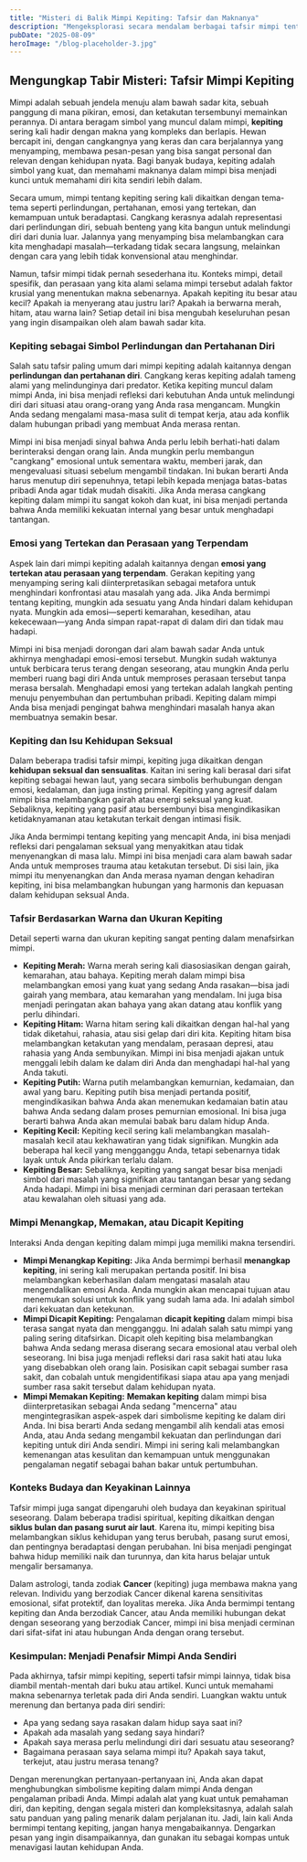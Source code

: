 ```yaml
---
title: "Misteri di Balik Mimpi Kepiting: Tafsir dan Maknanya"
description: "Mengeksplorasi secara mendalam berbagai tafsir mimpi tentang kepiting, dari simbolisme emosional hingga pertanda kehidupan."
pubDate: "2025-08-09"
heroImage: "/blog-placeholder-3.jpg"
---
```


## Mengungkap Tabir Misteri: Tafsir Mimpi Kepiting

Mimpi adalah sebuah jendela menuju alam bawah sadar kita, sebuah panggung di mana pikiran, emosi, dan ketakutan tersembunyi memainkan perannya. Di antara beragam simbol yang muncul dalam mimpi, **kepiting** sering kali hadir dengan makna yang kompleks dan berlapis. Hewan bercapit ini, dengan cangkangnya yang keras dan cara berjalannya yang menyamping, membawa pesan-pesan yang bisa sangat personal dan relevan dengan kehidupan nyata. Bagi banyak budaya, kepiting adalah simbol yang kuat, dan memahami maknanya dalam mimpi bisa menjadi kunci untuk memahami diri kita sendiri lebih dalam.

Secara umum, mimpi tentang kepiting sering kali dikaitkan dengan tema-tema seperti perlindungan, pertahanan, emosi yang tertekan, dan kemampuan untuk beradaptasi. Cangkang kerasnya adalah representasi dari perlindungan diri, sebuah benteng yang kita bangun untuk melindungi diri dari dunia luar. Jalannya yang menyamping bisa melambangkan cara kita menghadapi masalah—terkadang tidak secara langsung, melainkan dengan cara yang lebih tidak konvensional atau menghindar.

Namun, tafsir mimpi tidak pernah sesederhana itu. Konteks mimpi, detail spesifik, dan perasaan yang kita alami selama mimpi tersebut adalah faktor krusial yang menentukan makna sebenarnya. Apakah kepiting itu besar atau kecil? Apakah ia menyerang atau justru lari? Apakah ia berwarna merah, hitam, atau warna lain? Setiap detail ini bisa mengubah keseluruhan pesan yang ingin disampaikan oleh alam bawah sadar kita.

### Kepiting sebagai Simbol Perlindungan dan Pertahanan Diri

Salah satu tafsir paling umum dari mimpi kepiting adalah kaitannya dengan **perlindungan dan pertahanan diri**. Cangkang keras kepiting adalah tameng alami yang melindunginya dari predator. Ketika kepiting muncul dalam mimpi Anda, ini bisa menjadi refleksi dari kebutuhan Anda untuk melindungi diri dari situasi atau orang-orang yang Anda rasa mengancam. Mungkin Anda sedang mengalami masa-masa sulit di tempat kerja, atau ada konflik dalam hubungan pribadi yang membuat Anda merasa rentan.

Mimpi ini bisa menjadi sinyal bahwa Anda perlu lebih berhati-hati dalam berinteraksi dengan orang lain. Anda mungkin perlu membangun "cangkang" emosional untuk sementara waktu, memberi jarak, dan mengevaluasi situasi sebelum mengambil tindakan. Ini bukan berarti Anda harus menutup diri sepenuhnya, tetapi lebih kepada menjaga batas-batas pribadi Anda agar tidak mudah disakiti. Jika Anda merasa cangkang kepiting dalam mimpi itu sangat kokoh dan kuat, ini bisa menjadi pertanda bahwa Anda memiliki kekuatan internal yang besar untuk menghadapi tantangan.

### Emosi yang Tertekan dan Perasaan yang Terpendam

Aspek lain dari mimpi kepiting adalah kaitannya dengan **emosi yang tertekan atau perasaan yang terpendam**. Gerakan kepiting yang menyamping sering kali diinterpretasikan sebagai metafora untuk menghindari konfrontasi atau masalah yang ada. Jika Anda bermimpi tentang kepiting, mungkin ada sesuatu yang Anda hindari dalam kehidupan nyata. Mungkin ada emosi—seperti kemarahan, kesedihan, atau kekecewaan—yang Anda simpan rapat-rapat di dalam diri dan tidak mau hadapi.

Mimpi ini bisa menjadi dorongan dari alam bawah sadar Anda untuk akhirnya menghadapi emosi-emosi tersebut. Mungkin sudah waktunya untuk berbicara terus terang dengan seseorang, atau mungkin Anda perlu memberi ruang bagi diri Anda untuk memproses perasaan tersebut tanpa merasa bersalah. Menghadapi emosi yang tertekan adalah langkah penting menuju penyembuhan dan pertumbuhan pribadi. Kepiting dalam mimpi Anda bisa menjadi pengingat bahwa menghindari masalah hanya akan membuatnya semakin besar.

### Kepiting dan Isu Kehidupan Seksual

Dalam beberapa tradisi tafsir mimpi, kepiting juga dikaitkan dengan **kehidupan seksual dan sensualitas**. Kaitan ini sering kali berasal dari sifat kepiting sebagai hewan laut, yang secara simbolis berhubungan dengan emosi, kedalaman, dan juga insting primal. Kepiting yang agresif dalam mimpi bisa melambangkan gairah atau energi seksual yang kuat. Sebaliknya, kepiting yang pasif atau bersembunyi bisa mengindikasikan ketidaknyamanan atau ketakutan terkait dengan intimasi fisik.

Jika Anda bermimpi tentang kepiting yang mencapit Anda, ini bisa menjadi refleksi dari pengalaman seksual yang menyakitkan atau tidak menyenangkan di masa lalu. Mimpi ini bisa menjadi cara alam bawah sadar Anda untuk memproses trauma atau ketakutan tersebut. Di sisi lain, jika mimpi itu menyenangkan dan Anda merasa nyaman dengan kehadiran kepiting, ini bisa melambangkan hubungan yang harmonis dan kepuasan dalam kehidupan seksual Anda.

### Tafsir Berdasarkan Warna dan Ukuran Kepiting

Detail seperti warna dan ukuran kepiting sangat penting dalam menafsirkan mimpi.

* **Kepiting Merah:** Warna merah sering kali diasosiasikan dengan gairah, kemarahan, atau bahaya. Kepiting merah dalam mimpi bisa melambangkan emosi yang kuat yang sedang Anda rasakan—bisa jadi gairah yang membara, atau kemarahan yang mendalam. Ini juga bisa menjadi peringatan akan bahaya yang akan datang atau konflik yang perlu dihindari.
* **Kepiting Hitam:** Warna hitam sering kali dikaitkan dengan hal-hal yang tidak diketahui, rahasia, atau sisi gelap dari diri kita. Kepiting hitam bisa melambangkan ketakutan yang mendalam, perasaan depresi, atau rahasia yang Anda sembunyikan. Mimpi ini bisa menjadi ajakan untuk menggali lebih dalam ke dalam diri Anda dan menghadapi hal-hal yang Anda takuti.
* **Kepiting Putih:** Warna putih melambangkan kemurnian, kedamaian, dan awal yang baru. Kepiting putih bisa menjadi pertanda positif, mengindikasikan bahwa Anda akan menemukan kedamaian batin atau bahwa Anda sedang dalam proses pemurnian emosional. Ini bisa juga berarti bahwa Anda akan memulai babak baru dalam hidup Anda.
* **Kepiting Kecil:** Kepiting kecil sering kali melambangkan masalah-masalah kecil atau kekhawatiran yang tidak signifikan. Mungkin ada beberapa hal kecil yang mengganggu Anda, tetapi sebenarnya tidak layak untuk Anda pikirkan terlalu dalam.
* **Kepiting Besar:** Sebaliknya, kepiting yang sangat besar bisa menjadi simbol dari masalah yang signifikan atau tantangan besar yang sedang Anda hadapi. Mimpi ini bisa menjadi cerminan dari perasaan tertekan atau kewalahan oleh situasi yang ada.

### Mimpi Menangkap, Memakan, atau Dicapit Kepiting

Interaksi Anda dengan kepiting dalam mimpi juga memiliki makna tersendiri.

* **Mimpi Menangkap Kepiting:** Jika Anda bermimpi berhasil **menangkap kepiting**, ini sering kali merupakan pertanda positif. Ini bisa melambangkan keberhasilan dalam mengatasi masalah atau mengendalikan emosi Anda. Anda mungkin akan mencapai tujuan atau menemukan solusi untuk konflik yang sudah lama ada. Ini adalah simbol dari kekuatan dan ketekunan.
* **Mimpi Dicapit Kepiting:** Pengalaman **dicapit kepiting** dalam mimpi bisa terasa sangat nyata dan mengganggu. Ini adalah salah satu mimpi yang paling sering ditafsirkan. Dicapit oleh kepiting bisa melambangkan bahwa Anda sedang merasa diserang secara emosional atau verbal oleh seseorang. Ini bisa juga menjadi refleksi dari rasa sakit hati atau luka yang disebabkan oleh orang lain. Posisikan capit sebagai sumber rasa sakit, dan cobalah untuk mengidentifikasi siapa atau apa yang menjadi sumber rasa sakit tersebut dalam kehidupan nyata.
* **Mimpi Memakan Kepiting:** **Memakan kepiting** dalam mimpi bisa diinterpretasikan sebagai Anda sedang "mencerna" atau mengintegrasikan aspek-aspek dari simbolisme kepiting ke dalam diri Anda. Ini bisa berarti Anda sedang mengambil alih kendali atas emosi Anda, atau Anda sedang mengambil kekuatan dan perlindungan dari kepiting untuk diri Anda sendiri. Mimpi ini sering kali melambangkan kemenangan atas kesulitan dan kemampuan untuk menggunakan pengalaman negatif sebagai bahan bakar untuk pertumbuhan.

### Konteks Budaya dan Keyakinan Lainnya

Tafsir mimpi juga sangat dipengaruhi oleh budaya dan keyakinan spiritual seseorang. Dalam beberapa tradisi spiritual, kepiting dikaitkan dengan **siklus bulan dan pasang surut air laut**. Karena itu, mimpi kepiting bisa melambangkan siklus kehidupan yang terus berubah, pasang surut emosi, dan pentingnya beradaptasi dengan perubahan. Ini bisa menjadi pengingat bahwa hidup memiliki naik dan turunnya, dan kita harus belajar untuk mengalir bersamanya.

Dalam astrologi, tanda zodiak **Cancer** (kepiting) juga membawa makna yang relevan. Individu yang berzodiak Cancer dikenal karena sensitivitas emosional, sifat protektif, dan loyalitas mereka. Jika Anda bermimpi tentang kepiting dan Anda berzodiak Cancer, atau Anda memiliki hubungan dekat dengan seseorang yang berzodiak Cancer, mimpi ini bisa menjadi cerminan dari sifat-sifat ini atau hubungan Anda dengan orang tersebut.

### Kesimpulan: Menjadi Penafsir Mimpi Anda Sendiri

Pada akhirnya, tafsir mimpi kepiting, seperti tafsir mimpi lainnya, tidak bisa diambil mentah-mentah dari buku atau artikel. Kunci untuk memahami makna sebenarnya terletak pada diri Anda sendiri. Luangkan waktu untuk merenung dan bertanya pada diri sendiri:

* Apa yang sedang saya rasakan dalam hidup saya saat ini?
* Apakah ada masalah yang sedang saya hindari?
* Apakah saya merasa perlu melindungi diri dari sesuatu atau seseorang?
* Bagaimana perasaan saya selama mimpi itu? Apakah saya takut, terkejut, atau justru merasa tenang?

Dengan merenungkan pertanyaan-pertanyaan ini, Anda akan dapat menghubungkan simbolisme kepiting dalam mimpi Anda dengan pengalaman pribadi Anda. Mimpi adalah alat yang kuat untuk pemahaman diri, dan kepiting, dengan segala misteri dan kompleksitasnya, adalah salah satu panduan yang paling menarik dalam perjalanan itu. Jadi, lain kali Anda bermimpi tentang kepiting, jangan hanya mengabaikannya. Dengarkan pesan yang ingin disampaikannya, dan gunakan itu sebagai kompas untuk menavigasi lautan kehidupan Anda.
